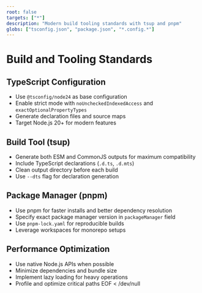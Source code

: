 ```yaml
---
root: false
targets: ["*"]
description: "Modern build tooling standards with tsup and pnpm"
globs: ["tsconfig.json", "package.json", "*.config.*"]
---
```


# Build and Tooling Standards

## TypeScript Configuration
- Use `@tsconfig/node24` as base configuration
- Enable strict mode with `noUncheckedIndexedAccess` and `exactOptionalPropertyTypes`
- Generate declaration files and source maps
- Target Node.js 20+ for modern features

## Build Tool (tsup)
- Generate both ESM and CommonJS outputs for maximum compatibility
- Include TypeScript declarations (`.d.ts`, `.d.mts`)
- Clean output directory before each build
- Use `--dts` flag for declaration generation

## Package Manager (pnpm)
- Use pnpm for faster installs and better dependency resolution
- Specify exact package manager version in `packageManager` field
- Use `pnpm-lock.yaml` for reproducible builds
- Leverage workspaces for monorepo setups

## Performance Optimization
- Use native Node.js APIs when possible
- Minimize dependencies and bundle size
- Implement lazy loading for heavy operations
- Profile and optimize critical paths
EOF < /dev/null